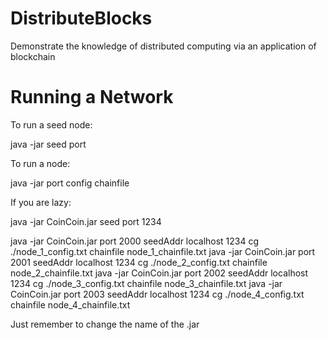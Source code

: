 # DistributeBlocks
Demonstrate the knowledge of distributed computing via an application of blockchain


# Running a Network

To run a seed node:

java -jar <theJarFile> seed port <port>


To run a node:

java -jar <theJarFile> port <port> config <configFile> chainfile <chainfile>


If you are lazy:

java -jar CoinCoin.jar seed port 1234

java -jar CoinCoin.jar port 2000 seedAddr localhost 1234 cg ./node_1_config.txt chainfile node_1_chainfile.txt
java -jar CoinCoin.jar port 2001 seedAddr localhost 1234 cg ./node_2_config.txt chainfile node_2_chainfile.txt
java -jar CoinCoin.jar port 2002 seedAddr localhost 1234 cg ./node_3_config.txt chainfile node_3_chainfile.txt
java -jar CoinCoin.jar port 2003 seedAddr localhost 1234 cg ./node_4_config.txt chainfile node_4_chainfile.txt

Just remember to change the name of the .jar
